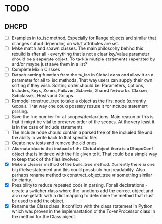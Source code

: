 # TODO

## DHCPD

* [ ] Examples in to_isc method. Especially for Range objects and similar that changes output depending on what attributes are set.
* [ ] Make match and spawn classes. The main philosophy behind this rebuild is after all - everything that is not a clear key/value parameter should be a seperate object. To tackle mutiple statements seperated by and/or maybe just save them in a list?
* [ ] Complete Mixin Classes
* [ ] Detach sorting function from the to_isc in Global class and allow it as a parameter for all to_isc methods. That way users can supply their own sorting if they wish. Sorting order should be: Parameters, Options, Includes, Keys, Zones, Failover, Subnets, Shared Networks, Classes, Subclasses, Hosts and Groups.
* [ ] Remodel construct_tree to take a object as the first node (currently Global). That way one could possibly resuse it for include statement parsing.
* [ ] Save the line number for all scopes/declarations. Main reason or this is that it might be vital to preserve order of the scopes. At the very least it is in the case of include statements.
* [ ] The Include node should contain a parsed tree of the included file and the ablity to write back to that specific file.
* [ ] Create new tests and remove the old ones.
* [ ] Alternate idea is that instead of the Global object there is a DhcpdConf object that is initiated with the file given to it. That could be a simple way to keep track of the files involved.
* [x] Make a cleaner method of the build_tree method. Currently there is one big if/else statement and this could possbibly hurt readability. Also perhaps rename method to construct_object_tree or something similar for clarity.
* [x] Possibility to reduce repeated code in parsing. For all declarations - create a switcher class where the functions add the correct object and also use getattr with a dict mapping to determine the method that must be used to add the object.
* [x] Rename the Class class. It conflicts with the class statement in Python which was proven in the implemantation of the TokenProcessor class in the method for the Class object.
